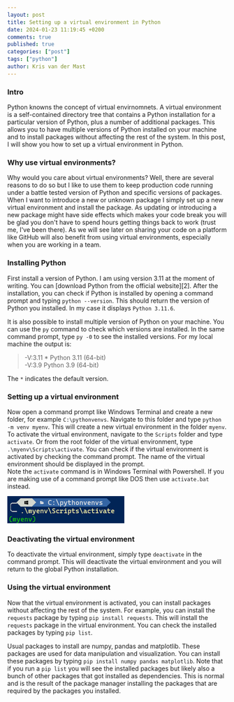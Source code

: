 ```yaml
---
layout: post
title: Setting up a virtual environment in Python
date: 2024-01-23 11:19:45 +0200
comments: true
published: true
categories: ["post"]
tags: ["python"]
author: Kris van der Mast
---
```

### Intro

Python knowns the concept of virtual envirnomnets. A virtual environment is a self-contained directory tree that contains a Python installation for a particular version of Python, plus a number of additional packages. This allows you to have multiple versions of Python installed on your machine and to install packages without affecting the rest of the system. In this post, I will show you how to set up a virtual environment in Python.

### Why use virtual environments?

Why would you care about virtual environments? Well, there are several reasons to do so but I like to use them to keep production code running under a battle tested version of Python and specific versions of packages. When I want to introduce a new or unknown package I simply set up a new virtual environment and install the package. As updating or introducing a new package might have side effects which makes your code break you will be glad you don't have to spend hours getting things back to work (trust me, I've been there). As we will see later on sharing your code on a platform like GitHub will also benefit from using virtual environments, especially when you are working in a team.

### Installing Python

First install a version of Python. I am using version 3.11 at the moment of writing. You can [download Python from the official website][2]. After the installation, you can check if Python is installed by opening a command prompt and typing `python --version`. This should return the version of Python you installed. In my case it displays `Python 3.11.6`.

It is also possible to install multiple version of Python on your machine. You can use the `py` command to check which versions are installed. In the same command prompt, type `py -0` to see the installed versions. For my local machine the output is:

> -V:3.11 *        Python 3.11 (64-bit)  
> -V:3.9           Python 3.9 (64-bit)

The `*` indicates the default version.  

### Setting up a virtual environment

Now open a command prompt like Windows Terminal and create a new folder, for example `C:\pythonvenvs`. Navigate to this folder and type `python -m venv myenv`. This will create a new virtual environment in the folder `myenv`. To activate the virtual environment, navigate to the `Scripts` folder and type `activate`. Or from the root folder of the virtual environment, type `.\myenv\Scripts\activate`. You can check if the virtual environment is activated by checking the command prompt. The name of the virtual environment should be displayed in the prompt.  
Note the `activate` command is in Windows Terminal with Powershell. If you are making use of a command prompt like DOS then use `activate.bat` instead.

![Activated myenv virtual environment][1]

### Deactivating the virtual environment

To deactivate the virtual environment, simply type `deactivate` in the command prompt. This will deactivate the virtual environment and you will return to the global Python installation.

### Using the virtual environment

Now that the virtual environment is activated, you can install packages without affecting the rest of the system. For example, you can install the `requests` package by typing `pip install requests`. This will install the `requests` package in the virtual environment. You can check the installed packages by typing `pip list`.

Usual packages to install are numpy, pandas and matplotlib. These packages are used for data manipulation and visualization. You can install these packages by typing `pip install numpy pandas matplotlib`. Note that if you run a `pip list` you will see the installed packages but likely also a bunch of other packages that got installed as dependencies. This is normal and is the result of the package manager installing the packages that are required by the packages you installed.

[1]: /images/myenv_activated_virtual_environment.png
